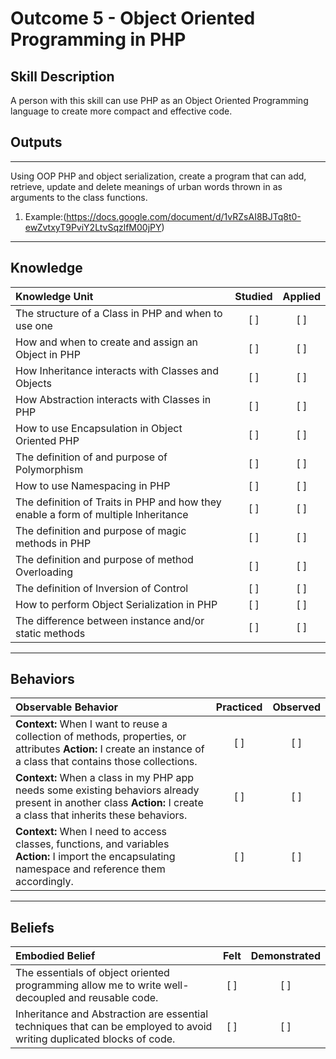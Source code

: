 # Outcome 5 - Object Oriented Programming in PHP

## Skill Description
A person with this skill can use PHP as an Object Oriented Programming language to create more compact and effective code. 


## Outputs
----------
Using OOP PHP and object serialization, create a program that can add, retrieve, update and delete meanings of urban words thrown in as arguments to the class functions.

1. Example:(https://docs.google.com/document/d/1vRZsAI8BJTq8t0-ewZvtxyT9PviY2LtvSqzlfM00jPY)


----------
## Knowledge

| Knowledge Unit   |      Studied      | Applied |
|:-------------|:------------------:|:--------:|
|The structure of a Class in PHP and when to use one | [ ] | [ ] |
|How and when to create and assign an Object in PHP | [ ] | [ ] |
| How Inheritance interacts with Classes and Objects | [ ] | [ ] |
| How Abstraction interacts with Classes in PHP | [ ] | [ ] |
| How to use Encapsulation in Object Oriented PHP | [ ] | [ ] |
| The definition of and purpose of Polymorphism | [ ] | [ ] |
| How to use Namespacing in PHP | [ ] | [ ] |
| The definition of Traits in PHP and how they enable a form of multiple Inheritance | [ ] | [ ] |
| The definition and purpose of magic methods in PHP |[ ] | [ ] |
| The definition and purpose of method Overloading| [ ] | [ ] |
| The definition of Inversion of Control | [ ] | [ ] |
| How to perform Object Serialization in PHP | [ ] | [ ] |
| The difference between instance and/or static methods | [ ] | [ ] |



----------


## Behaviors

| Observable Behavior   |      Practiced      | Observed |
|:-------------|:------------------:|:--------:|
| **Context:** When I want to reuse a collection of methods, properties, or attributes **Action:**  I create an instance of a class that contains those collections. | [ ] | [ ]  |
| **Context:**  When a class in my PHP app needs some existing behaviors already present in another class **Action:** I create a class that inherits these behaviors. |   [ ]   |   [ ] |
| **Context:** When I need to access classes, functions, and variables **Action:**  I import the encapsulating namespace and reference them accordingly. |   [ ]   |   [ ] |


----------


## Beliefs


| Embodied Belief   |      Felt      | Demonstrated |
|:-------------|:------------------:|:--------:|
| The essentials of object oriented programming allow me to write well-decoupled and reusable code.| [ ] | [ ]  |
| Inheritance and Abstraction are essential techniques that can be employed to avoid writing duplicated blocks of code. |   [ ]   |   [ ] |

